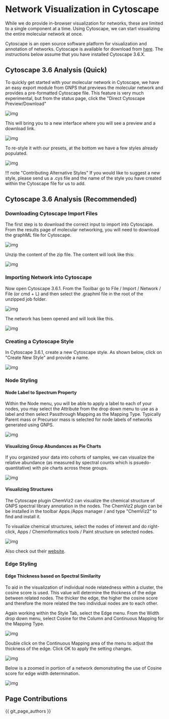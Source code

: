 # Network Visualization in Cytoscape

While we do provide in-browser visualization for networks, these are limited to a single component at a time. Using Cytoscape, we can start visualizing the entire molecular network at once.

Cytoscape is an open source software platform for visualization and annotation of networks. Cytoscape is available for download from [here](http://www.cytoscape.org). The instructions below assume that you have installed Cytoscape 3.6.X.

## Cytoscape 3.6 Analysis (Quick)

To quickly get started with your molecular network in Cytoscape, we have an easy export module from GNPS that previews the molecular network and provides a pre-formatted Cytoscape file. This feature is very much experimental, but from the status page, click the "Direct Cytoscape Preview/Download"

![img](img/cytoscape/cytoscape_preview.png)

This will bring you to a new interface where you will see a preview and a download link.

![img](img/cytoscape/cytoscape_preview_download.png)

To re-style it with our presets, at the bottom we have a few styles already populated. 

![img](img/cytoscape/cytoscape_preview_restyle.png)

!!! note "Contributing Alternative Styles"
    If you would like to suggest a new style, please send us a .cys file and the name of the style you have created within the Cytoscape file for us to add. 

## Cytoscape 3.6 Analysis (Recommended)

### Downloading Cytoscape Import Files

The first step is to download the correct input to import into Cytoscape. From the results page of molecular networking, you will need to download the graphML file for Cytoscape.

![img](img/cytoscape/download_graphml.png)

Unzip the content of the zip file. The content will look like this:

![img](img/cytoscape/unzip.png)

### Importing Network into Cytoscape

Now open Cytoscape 3.6.1. From the Toolbar go to File / Import / Network / File (or cmd + L) and then select the .graphml file in the root of the unzipped job folder.

![img](img/cytoscape/import_button.png)

The network has been opened and will look like this.

![img](img/cytoscape/import_2.png)

### Creating a Cytoscape Style

In Cytoscape 3.6.1, create a new Cytoscape style. As shown below, click on "Create New Style" and provide a name.

![img](img/cytoscape/create_style.png)

### Node Styling

#### Node Label to Spectrum Property

Within the Node menu, you will be able to apply a label to each of your nodes, you may select the Attribute from the drop down menu to use as a label and then select Passthrough Mapping as the Mapping Type. Typically Parent mass or Precursor mass is selected for node labels of networks generated using GNPS.

![img](img/cytoscape/label_passthrough.png)

#### Visualizing Group Abundances as Pie Charts

If you organized your data into cohorts of samples, we can visualize the relative abundance (as measured by spectral counts which is psuedo-quantitative) with pie charts across these groups.

![img](img/cytoscape/pie_chart.png)

#### Visualizing Structures

The Cytoscape plugin ChemViz2 can visualize the chemical structure of GNPS spectral library annotation in the nodes. The ChemViz2 plugin can be be installed in the toolbar Apps /Apps manager / and type "ChemViz2" to find and install it.

To visualize chemical structures, select the nodes of interest and do right-click, Apps / Cheminformatics tools / Paint structure on selected nodes.

![img](img/cytoscape/chemviz.png)

Also check out their [website](http://www.cgl.ucsf.edu/cytoscape/chemViz2/index.shtml).

### Edge Styling

#### Edge Thickness based on Spectral Similarity

To aid in the visualization of individual node relatedness within a cluster, the cosine score is used. This value will determine the thickness of the edge between related nodes. The thicker the edge, the higher the cosine score and therefore the more related the two individual nodes are to each other.

Again working within the Style Tab, select the Edge menu. From the Width drop down menu, select Cosine for the Column and Continuous Mapping for the Mapping Type.

![img](img/cytoscape/edge_1.png)

Double click on the Continuous Mapping area of the menu to adjust the thickness of the edge. Click OK to apply the setting changes.

![img](img/cytoscape/edge_2.png)

Below is a zoomed in portion of a network demonstrating the use of Cosine score for edge width determination.

![img](img/cytoscape/edge_3.png)

## Page Contributions

{{ git_page_authors }}
